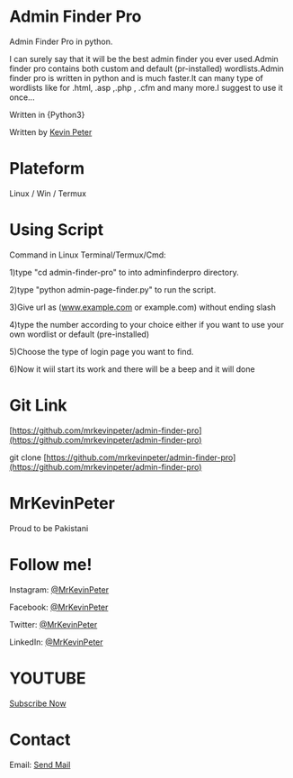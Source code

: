 # Admin Finder Pro
Admin Finder Pro in python.

I can surely say that it will be the best admin finder you ever used.Admin finder pro contains both custom and default (pr-installed) wordlists.Admin finder pro is written in python and is much faster.It can many type of wordlists like for .html, .asp ,.php , .cfm and many more.I suggest to use it once...

Written in {Python3}

Written by [Kevin Peter](https://github.com/mrkevinpeter)

# Plateform

Linux / Win / Termux

# Using Script
Command in Linux Terminal/Termux/Cmd:

1)type "cd admin-finder-pro" to into adminfinderpro directory.

2)type "python  admin-page-finder.py" to run the script.

3)Give url as (www.example.com or example.com) without ending slash

4)type the  number according to your choice either if you want to use your own wordlist or default (pre-installed)

5)Choose the type of login page you want to find.

6)Now it wiil start its work and there will be a beep and it will done
# Git Link
[https://github.com/mrkevinpeter/admin-finder-pro](https://github.com/mrkevinpeter/admin-finder-pro)

git clone [https://github.com/mrkevinpeter/admin-finder-pro](https://github.com/mrkevinpeter/admin-finder-pro)

# MrKevinPeter
Proud to be Pakistani
# Follow me!

Instagram: [@MrKevinPeter](https://instagram.com/mrkevinpeter)

Facebook: [@MrKevinPeter](https://facebook.com/mrkevinpeter)

Twitter: [@MrKevinPeter](https://twitter.com/mrkevinpeter)

LinkedIn: [@MrKevinPeter](https://linkedin.com/mrkevinpeter)

# YOUTUBE
[Subscribe Now](https://www.youtube.com/channel/hackerlaboratory) 

# Contact
Email: [Send Mail](mailto:mrkevinpeter.info@Gmail.Com)
